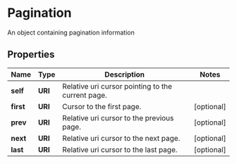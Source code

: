 

# Pagination

An object containing pagination   information

## Properties

| Name | Type | Description | Notes |
|------------ | ------------- | ------------- | -------------|
|**self** | **URI** | Relative uri cursor pointing to the current page. |  |
|**first** | **URI** | Cursor to the first page. |  [optional] |
|**prev** | **URI** | Relative uri cursor to the previous page. |  [optional] |
|**next** | **URI** | Relative uri  cursor to the next page. |  [optional] |
|**last** | **URI** | Relative uri cursor to the last page. |  [optional] |




